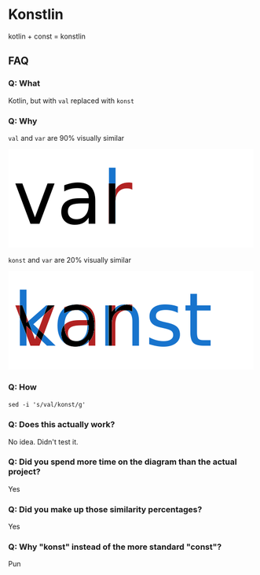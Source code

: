 # Konstlin

kotlin + const = konstlin

## FAQ

### Q: What

Kotlin, but with `val` replaced with `konst`

### Q: Why

`val` and `var` are 90% visually similar

![](images/val_vs_var.png)

`konst` and `var` are 20% visually similar

![](images/konst_vs_var.png)

### Q: How

`sed -i 's/val/konst/g'`

### Q: Does this actually work?

No idea.  Didn't test it.

### Q: Did you spend more time on the diagram than the actual project?

Yes

### Q: Did you make up those similarity percentages?

Yes

### Q: Why "konst" instead of the more standard "const"?

Pun
